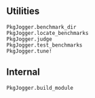 ## Utilities

```@docs
PkgJogger.benchmark_dir
PkgJogger.locate_benchmarks
PkgJogger.judge
PkgJogger.test_benchmarks
PkgJogger.tune!
```

## Internal

```@docs
PkgJogger.build_module
```

